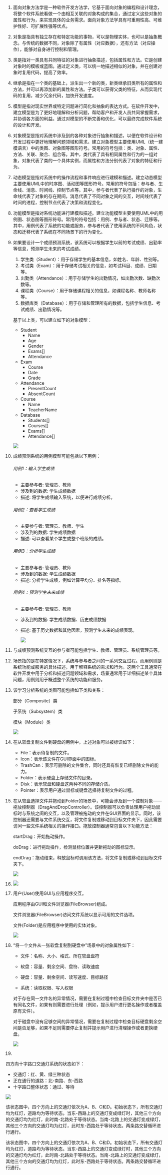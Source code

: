 
1. 面向对象方法学是一种软件开发方法学，它基于面向对象的编程和设计理念，将整个软件系统看做一个由相互关联的对象构成的集合，通过定义这些对象的属性和行为，来实现具体的业务需求。面向对象方法学具有可重用性高、可维护性好、可扩展性强等优点。

2. 对象是指具有独立存在和特定功能的事物，可以是物理实体，也可以是抽象概念。与传统的数据不同，对象除了有属性（对应数据），还有方法（对应操作），能够对自身进行控制和管理。

3. 类是指对一类具有共同特征的对象进行抽象描述，包括属性和方法。它是创建对象时的模板或蓝图。通过定义类，可以统一地描述相似的对象，并在创建对象时复用代码，提高了效率。

4. 继承是指在一个类的基础上，派生出一个新的类，新类继承旧类所有的属性和方法，并可以再添加新的属性和方法。子类可以获得父类的特征，从而实现代码的复用，减少冗余代码，加快开发速度。

5. 模型是指对现实世界或特定问题进行简化和抽象的表达方式。在软件开发中，建立模型是为了更好地理解和分析问题，帮助客户和开发人员共同掌握需求，并协调各方面的利益。通过对模型的不断完善和优化，可以最终完成软件系统的设计和开发。

6. 对象模型是指对系统中涉及到的各种对象进行抽象和描述，以便在软件设计和开发过程中更好地理解问题领域和需求。建立对象模型主要使用UML（统一建模语言）中的类图、对象图等图形符号。常用的符号包括：类、对象、属性、方法、关联、聚合、组合等。其中，类代表了具有相同属性和行为的一组对象，对象代表了类的一个具体实例，而属性和方法分别代表了对象的特征和行为。

7. 动态模型是指对系统中的操作流程和事件响应进行建模和描述。建立动态模型主要使用UML中的时序图、活动图等图形符号。常用的符号包括：参与者、生命线、消息、时间线、控制节点等。其中，参与者代表了执行操作的对象，生命线代表了对象的存在期间，消息代表了不同对象之间的交互，时间线代表了时间的进程，控制节点代表了决策和流程变化。

8. 功能模型是指对系统功能进行建模和描述。建立功能模型主要使用UML中的用例图、状态图等图形符号。常用的符号包括：用例、参与者、状态、迁移等。其中，用例代表了系统的功能或服务，参与者代表了使用系统的不同角色，状态和迁移代表了系统在不同场景下的行为变化。

9. 如果要设计一个成绩预测系统，该系统可以根据学生以前的考试成绩、出勤率等信息，预测学生未来的考试成绩。

   1. 学生类（Student）：用于存储学生的基本信息，如姓名、年龄、性别等。
   2. 考试类（Exam）：用于存储考试相关的信息，如考试科目、成绩、日期等。
   3. 出勤类（Attendance）：用于存储学生的出勤情况，如出勤次数、缺勤次数等。
   4. 课程类（Course）：用于存储课程相关的信息，如课程名称、教师名称等。
   5. 数据库类（Database）：用于存储和管理所有的数据，包括学生信息、考试成绩、出勤情况等。

   基于以上类，可以建立如下的对象模型：

   - Student
     - Name
     - Age
     - Gender
     - Exams[]
     - Attendance
   - Exam
     - Course
     - Date
     - Grade
   - Attendance
     - PresentCount
     - AbsentCount
   - Course
     - Name
     - TeacherName
   - Database
     - Students[]
     - Courses[]
     - Exams[]
     - Attendance[]

   

   [![](https://mermaid.ink/img/pako:eNq9Vstu2zAQ_BWBvTho_AOCYcBogqKHFgXcW9XDWlzLQiWqIKmgQeJ_7_IhmZQoOAmC-iAJO8vZ2TU50hMrO44sZ2UDSt3VUEloC5HRz0ayve45Cp09uaD5bTb3Qtf6cbu9xD5k36DFPFNa1qIK47uKwrXQYewzCo5ynv0xu_8Lrcrt7eevENhpTYtAlMR2eQ4zKtRGw-omxas8KAKVlPjQ1XzCQXoNRaTYrjcA-GbSS11biwI8XEXNJ5iAc9P_CuniRpFIkth2D3g9j2TZmRpV86matsZhriA544UxXZbdzP-RcyHCTWQKX99Bn7peKirt7iFyB5rinK7RLpLAKXxsOtATdY7CKJuS2Z49XEYF032a0oYnLm5ZLMRHaQt7wog0BDOZagCroI-IZDLFy5Cvz_K7REXHljoTenb8doclzEoO16aPQpRRjjwLO-VwhS1MWCCbTML9YW_3pB8I5QllGn43JwmqLFKFOdo9J0knA6CtBweYjmBPqxrUnQinQGWchZOtejOPPcCdAjUcgxjEJT9Oe0WcQzP4IpQeTGIQPfE6L2rlZY4qF03vFQtIgQetASb7Jwkv9QNX_xXu4TB1MaJZ6f_l9FTqLU7vir_zO2JQNm7q4SNj87xeu5dFnmn4jSoBBy6YZyfwKXaRxb03kJ920mHjYVmvn7cDWQoK3xUxYuhT8fC9x25Zi7KFmtPnlD2XBdMnbLFgOT1yPELf6IIV4kyp0Otu_yhKlh-hUXjL-j_mJeK_wMYo8lp38qv_RjO38z-tXe57?type=png)](https://mermaid.live/edit#pako:eNq9Vstu2zAQ_BWBvTho_AOCYcBogqKHFgXcW9XDWlzLQiWqIKmgQeJ_7_IhmZQoOAmC-iAJO8vZ2TU50hMrO44sZ2UDSt3VUEloC5HRz0ayve45Cp09uaD5bTb3Qtf6cbu9xD5k36DFPFNa1qIK47uKwrXQYewzCo5ynv0xu_8Lrcrt7eevENhpTYtAlMR2eQ4zKtRGw-omxas8KAKVlPjQ1XzCQXoNRaTYrjcA-GbSS11biwI8XEXNJ5iAc9P_CuniRpFIkth2D3g9j2TZmRpV86matsZhriA544UxXZbdzP-RcyHCTWQKX99Bn7peKirt7iFyB5rinK7RLpLAKXxsOtATdY7CKJuS2Z49XEYF032a0oYnLm5ZLMRHaQt7wog0BDOZagCroI-IZDLFy5Cvz_K7REXHljoTenb8doclzEoO16aPQpRRjjwLO-VwhS1MWCCbTML9YW_3pB8I5QllGn43JwmqLFKFOdo9J0knA6CtBweYjmBPqxrUnQinQGWchZOtejOPPcCdAjUcgxjEJT9Oe0WcQzP4IpQeTGIQPfE6L2rlZY4qF03vFQtIgQetASb7Jwkv9QNX_xXu4TB1MaJZ6f_l9FTqLU7vir_zO2JQNm7q4SNj87xeu5dFnmn4jSoBBy6YZyfwKXaRxb03kJ920mHjYVmvn7cDWQoK3xUxYuhT8fC9x25Zi7KFmtPnlD2XBdMnbLFgOT1yPELf6IIV4kyp0Otu_yhKlh-hUXjL-j_mJeK_wMYo8lp38qv_RjO38z-tXe57)

   

10. 成绩预测系统的用例模型可能包括以下用例：

    ###### 用例1：输入学生成绩

    - 主要参与者: 管理员、教师
    - 涉及到的数据: 学生成绩数据
    - 描述: 将学生成绩输入系统，以便进行成绩分析。

    ###### 用例2：查看学生成绩

    - 主要参与者: 管理员、教师、学生
    - 涉及到的数据: 学生成绩数据
    - 描述: 可以查看某个学生或整个班级的成绩。

    ###### 用例3：分析学生成绩

    - 主要参与者: 管理员、教师
    - 涉及到的数据: 学生成绩数据
    - 描述: 分析学生成绩，例如计算平均分、排名等指标。

    ###### 用例4：预测学生未来成绩

    - 主要参与者: 管理员、教师

    - 涉及到的数据: 学生成绩数据、历史成绩数据

    - 描述: 基于历史数据和其他因素，预测学生未来的成绩表现。

      [![](https://mermaid.ink/img/pako:eNrVVs2K1EAQfpWmvYzs7AuEZUDYOXhQFoMn46G3UzO2JN1jd2d0WeYiCoIIwip48AcEBQ_rz0E8LOjLOBl9C7vzM-nOJrOy4MFcknRVfd9XVelKH2IqYsABpglRapeRqSRpxJG5ihV0XYFEh-WKvXZ2LlEt5GjULF1AV0kKAVJaMj5118cpYclpwxaagrYxg4tdRlUZuYNqHOeCxS2MAr8XpLSCq6EDJhFTxgeZSdPlG6KZyf6ukPHmUJHpQYeF8Vmmx_dIeg1UlmhlfZpXX2cCVIfZ_m1zG6jyvoFTwp0MlN6TEDOqmeAWunkrXRcRd3vYMPudHHPN9IHfylBnMXDd19HQF-iZqJCgAjRJBNE3brZa5eD2Nsz1Obv5dc160f66phasEG-xOuSrtV35OXpYraI3PfnnRa_0_IcVXxe8q9xltSuHTaXeJZrsSUFBKdEaViHIOaPglnsLzUpfGzaAZpO6W7To7RnbysbvEwUtRpNxAlpwn7OXxxdWEyqX_dRmusyVJpwW5atVuC4kjhsKJ0WXuXO2pGIO54m0s7hv2vnqjTRndjUJu_n2SjtPpJHW2JU_LWtp68YWf7vt7ZE7MgP06_vR8uG75fH71bM3-aOnq5MP-fPP-ZOPrRj_MzRhn77lX-7_fvsg__q4dPU9bIwzJQJUwrsBjoyaofjiAvTzx6vl8Ys-TQ5sZ1zJsTo5yl-_jDge4hSk-U_G5iBQfMwR1rcghQgH5jGGCbF_LRzxhXElmRbhAac4mJBEwRBns5hoqM4O61UjwJwTrlSnC3tb_AGpiMPq?type=png)](https://mermaid.live/edit#pako:eNrVVs2K1EAQfpWmvYzs7AuEZUDYOXhQFoMn46G3UzO2JN1jd2d0WeYiCoIIwip48AcEBQ_rz0E8LOjLOBl9C7vzM-nOJrOy4MFcknRVfd9XVelKH2IqYsABpglRapeRqSRpxJG5ihV0XYFEh-WKvXZ2LlEt5GjULF1AV0kKAVJaMj5118cpYclpwxaagrYxg4tdRlUZuYNqHOeCxS2MAr8XpLSCq6EDJhFTxgeZSdPlG6KZyf6ukPHmUJHpQYeF8Vmmx_dIeg1UlmhlfZpXX2cCVIfZ_m1zG6jyvoFTwp0MlN6TEDOqmeAWunkrXRcRd3vYMPudHHPN9IHfylBnMXDd19HQF-iZqJCgAjRJBNE3brZa5eD2Nsz1Obv5dc160f66phasEG-xOuSrtV35OXpYraI3PfnnRa_0_IcVXxe8q9xltSuHTaXeJZrsSUFBKdEaViHIOaPglnsLzUpfGzaAZpO6W7To7RnbysbvEwUtRpNxAlpwn7OXxxdWEyqX_dRmusyVJpwW5atVuC4kjhsKJ0WXuXO2pGIO54m0s7hv2vnqjTRndjUJu_n2SjtPpJHW2JU_LWtp68YWf7vt7ZE7MgP06_vR8uG75fH71bM3-aOnq5MP-fPP-ZOPrRj_MzRhn77lX-7_fvsg__q4dPU9bIwzJQJUwrsBjoyaofjiAvTzx6vl8Ys-TQ5sZ1zJsTo5yl-_jDge4hSk-U_G5iBQfMwR1rcghQgH5jGGCbF_LRzxhXElmRbhAac4mJBEwRBns5hoqM4O61UjwJwTrlSnC3tb_AGpiMPq)

11. 与成绩预测系统交互的参与者可能包括学生、教师、管理员、系统管理员等。

12. 场景指的是在特定情况下，系统与参与者之间的一系列交互过程。而用例则是系统功能或服务的具体描述，用于解释系统的需求和行为。这两个工具通常在软件开发中用于分析和描述问题领域和需求，场景通常用于详细描述某个具体问题，用例则用于概述整个系统的功能和服务。

13. 该学习分析系统的类图可能包括如下类和关系：

    部分（Composite）类

    子系统（Subsystem）类

    模块（Module）类

    [![](https://mermaid.ink/img/pako:eNp1UttqwzAM_RXjp4y2PxBGYdDHdZTlcd6DVqudIXGCL2Wl9N8nK24uI3uJpKMTnyNbN3lsNcpSHmvwfmfg7KBRlitRXX3ARtyUFWJVBWfsWVhoMNWbA7jw8Sk6Cp4Jl9Zo4aJ9sVBfvfHF0wjjT9e68I4-1oEbd2UfKumgfzSq-OXZAwn5Rz5RA60HSjFkI7V3MDbOGCb8UWxuaOQvu9q3OtZIlhpO5n76ZtGHzOhtZIg8ZM7cADFejQ_PPbodeW_U_3tn-axlfzsIQO40hZm1hBfpw62JZMJYkBlzJeYv6qyMDeICdcT8Q16XzWbLb6osv2wqhxsl0nC5qdHPoWyeJ0E7ti3XskHXgNG0myyvZPhGUpYlpRpPQKukJEkTFWJoq6s9yvIEtce1jB2NiHmdBxS1Ca3b54VP4f4LGZEOvw?type=png)](https://mermaid.live/edit#pako:eNp1UttqwzAM_RXjp4y2PxBGYdDHdZTlcd6DVqudIXGCL2Wl9N8nK24uI3uJpKMTnyNbN3lsNcpSHmvwfmfg7KBRlitRXX3ARtyUFWJVBWfsWVhoMNWbA7jw8Sk6Cp4Jl9Zo4aJ9sVBfvfHF0wjjT9e68I4-1oEbd2UfKumgfzSq-OXZAwn5Rz5RA60HSjFkI7V3MDbOGCb8UWxuaOQvu9q3OtZIlhpO5n76ZtGHzOhtZIg8ZM7cADFejQ_PPbodeW_U_3tn-axlfzsIQO40hZm1hBfpw62JZMJYkBlzJeYv6qyMDeICdcT8Q16XzWbLb6osv2wqhxsl0nC5qdHPoWyeJ0E7ti3XskHXgNG0myyvZPhGUpYlpRpPQKukJEkTFWJoq6s9yvIEtce1jB2NiHmdBxS1Ca3b54VP4f4LGZEOvw)

14. 在从软盘复制文件到硬盘的用例中，上述对象可以被标识如下：

    - File：表示待复制的文件。
    - Icon：表示该文件在GUI界面中的图标。
    - TrashCan：表示可删除的文件集合，同时还具有恢复已经删除文件的能力。
    - Folder：表示硬盘上存储文件的目录。
    - Disk：表示软盘和硬盘这两种不同的存储介质。
    - Pointer：表示用户通过鼠标或键盘选择待复制文件的过程。

15. 在从软盘选择文件并拖动到Folder的场景中，可能会涉及到一个控制对象——拖放控制器（DragAndDropController）。该控制器可以负责处理用户拖动鼠标时与系统之间的交互，以及管理被拖动的文件在GUI界面的显示。同时，该控制器还需要与文件系统交互，将文件复制或移动到目标文件夹下，因此需要访问一些文件系统相关的操作接口。拖放控制器通常包含以下功能方法：

    startDrag：开始拖动操作。

    doDrag：进行拖动操作，检测鼠标位置并更新拖动的图标显示。

    endDrag：拖动结束，释放鼠标时调用该方法，将文件复制或移动到目标文件夹下。

    [![](https://mermaid.ink/img/pako:eNqVUkFOwzAQ_IrlE4jkAzlwoUIcQKqUqy-LvWlXJLZlb4pC6d9x3DRNKBcujnfGmVmP9yi1MygrqVuIcUOwC9ApmyvxTC2Ko7JClDUHsjthocNck2UR6QuXZONCB7xEouuDxg3FD2VPys66rfN-GOFJfVTT4EETDzPQBMQ6YSsPE-iAr8iMYT4YEEztEc3K5AWC-Z_FL60J-QzEeIUufWBkssDk7BZ4v3Kuh8jYnX1F-e5ci2Cz8hZDRzGmn9Zc9liSy7DSIzw5TxgmxYeDIyO088NdfqAmLcUy02vqxTWFRcNjfT95LNTL8vsxu_2BzuK33MXhljnnoKwsZJfuBmTSnOU7KMl7TJMkq7Q12EDfspKppXQUenb1YLWsOPRYyN4bYJwmU1YNtDGhaIhdeJtmd_ycfgDu-P6e?type=png)](https://mermaid.live/edit#pako:eNqVUkFOwzAQ_IrlE4jkAzlwoUIcQKqUqy-LvWlXJLZlb4pC6d9x3DRNKBcujnfGmVmP9yi1MygrqVuIcUOwC9ApmyvxTC2Ko7JClDUHsjthocNck2UR6QuXZONCB7xEouuDxg3FD2VPys66rfN-GOFJfVTT4EETDzPQBMQ6YSsPE-iAr8iMYT4YEEztEc3K5AWC-Z_FL60J-QzEeIUufWBkssDk7BZ4v3Kuh8jYnX1F-e5ci2Cz8hZDRzGmn9Zc9liSy7DSIzw5TxgmxYeDIyO088NdfqAmLcUy02vqxTWFRcNjfT95LNTL8vsxu_2BzuK33MXhljnnoKwsZJfuBmTSnOU7KMl7TJMkq7Q12EDfspKppXQUenb1YLWsOPRYyN4bYJwmU1YNtDGhaIhdeJtmd_ycfgDu-P6e)

16. [![](https://mermaid.ink/img/pako:eNqNk8tOwkAUhl-FzFZ4gS5YuTUu3HYztINietEyXRBCAkZDkWuCQRQCGlHQBBCNgFzkZTpTXPkKFloIIBFmNZP2_87_z5wTBJzMI8AAPzpVkcShXR88VKDISg5zeWRV4qES2PccIw673G5OlrAiC9aZcYybHdo6o_EcuXikuajebxPt1d5UPvVu3cIsqUwKkrAPB2YQGsuSQZhmk_qwaLz3jX6ZfqTHVY3c1IyXa5J--BkkaP7LqPTm5LXu_tr7Dsdo_Hn8FLEcGrfnFmG9q51lW-Nmn6RzdslWiYar28lSnbmMxsKkWNOHSWPYsMRQwA4b2Xkj9fzkcy9lFBr0LrqSbrIW0ZN8rtX7H12RQmkVOLqnkeYCRPAju6jeTW4uuiEgqSSJ1p6_9j_eeeuwXQgLSxoJqmUWE6y6WX50s3umnWGb0jLksjxTAycQkSJCH2-2d3BCYwE-QiJiAWNueeSFqoBZwEoh81eoYvkgIHGAwYqKnEA94SGeTQNgvNC8RSdAvA_Lyp41MtPJCf0CfO6SWQ?type=png)](https://mermaid.live/edit#pako:eNqNk8tOwkAUhl-FzFZ4gS5YuTUu3HYztINietEyXRBCAkZDkWuCQRQCGlHQBBCNgFzkZTpTXPkKFloIIBFmNZP2_87_z5wTBJzMI8AAPzpVkcShXR88VKDISg5zeWRV4qES2PccIw673G5OlrAiC9aZcYybHdo6o_EcuXikuajebxPt1d5UPvVu3cIsqUwKkrAPB2YQGsuSQZhmk_qwaLz3jX6ZfqTHVY3c1IyXa5J--BkkaP7LqPTm5LXu_tr7Dsdo_Hn8FLEcGrfnFmG9q51lW-Nmn6RzdslWiYar28lSnbmMxsKkWNOHSWPYsMRQwA4b2Xkj9fzkcy9lFBr0LrqSbrIW0ZN8rtX7H12RQmkVOLqnkeYCRPAju6jeTW4uuiEgqSSJ1p6_9j_eeeuwXQgLSxoJqmUWE6y6WX50s3umnWGb0jLksjxTAycQkSJCH2-2d3BCYwE-QiJiAWNueeSFqoBZwEoh81eoYvkgIHGAwYqKnEA94SGeTQNgvNC8RSdAvA_Lyp41MtPJCf0CfO6SWQ)

17. 用户(User)使用GUI与应用程序交互。

    应用程序由GUI和文件浏览器(FileBrowser)组成。

    文件浏览器(FileBrowser)访问文件系统以显示可用的文件选项。

    文件(Folder)是应用程序中使用的实体对象。

    [![](https://mermaid.ink/img/pako:eNp9kk9PwjAYh7_K0jN8gR04eTUevO5StqIzWzdLdyCEBI2JhEzAf8RoApJguLHsIBPU8WXWbn4Lq3VAJNpT0zzP7-2b960D3TEQUEEVHXsI62jHhAcE2hpWxHEhoaZuuhBTpex42ICktlc-UmBVyeJ5euuzYJ6Fo21YdzAljvXD8s6EtWZ_sQhTk-axbDpI3q9zVMIblYul0jpaVbIg4uFp8tJO3h55_zx5nUljzQhhlS_4TsS6fUmycMCbE3bl80VPvmRRwOKz_xNY9zJ7jtj4QjQkq0t-hRR_f3F5wx4GUmBTn7d6yXLET4KtMsLbaFRVPpr36fCJ38XpeCF14bL2MNdBAdiI2NA0xPTqX3EaoIfIRhpQxdVAFehZVAMabggUetTZr2EdqJR4qAA814A0HzZQK9CqildkmNQhu3Ijvhej8Qlyovg4?type=png)](https://mermaid.live/edit#pako:eNp9kk9PwjAYh7_K0jN8gR04eTUevO5StqIzWzdLdyCEBI2JhEzAf8RoApJguLHsIBPU8WXWbn4Lq3VAJNpT0zzP7-2b960D3TEQUEEVHXsI62jHhAcE2hpWxHEhoaZuuhBTpex42ICktlc-UmBVyeJ5euuzYJ6Fo21YdzAljvXD8s6EtWZ_sQhTk-axbDpI3q9zVMIblYul0jpaVbIg4uFp8tJO3h55_zx5nUljzQhhlS_4TsS6fUmycMCbE3bl80VPvmRRwOKz_xNY9zJ7jtj4QjQkq0t-hRR_f3F5wx4GUmBTn7d6yXLET4KtMsLbaFRVPpr36fCJ38XpeCF14bL2MNdBAdiI2NA0xPTqX3EaoIfIRhpQxdVAFehZVAMabggUetTZr2EdqJR4qAA814A0HzZQK9CqildkmNQhu3Ijvhej8Qlyovg4)

18. “将一个文件从一张软盘复制到硬盘中”场景中的对象属性如下：

    - 文件：名称、大小、格式、所在软盘盘符

    - 软盘：容量、剩余空间、盘符、读取速度

    - 硬盘：容量、剩余空间、读写速度、目标路径

    - 系统：读取权限、写入权限

      

    对于存在同一文件名的异常情况，需要在复制过程中检查目标文件夹中是否已有同名文件，如果有则需要进行处理（例如，提示用户进行更名操作或者覆盖原有文件）。

    对于磁盘中没有足够空间的异常情况，需要在复制过程中检查目标硬盘剩余空间是否足够，如果不足则需要停止复制并提示用户进行清理操作或者更换硬盘。

    [![](https://mermaid.ink/img/pako:eNp9ks1OwkAQgF9lsydN9AU4kKiIinrSW8uhsUVJ-DFYDoaSCBEhBqQm_pBggkRUNEpDNFAE9GU62_IWbrvUBDHeprvfzHyznRTeiYsS9uDdhLC_h7Z9fAyhBc68aJJCN4jm572KpXVJO2vop8bgllzljX5HQYsz1mfPvCyC1rPa9Vk7aZHBZ10oX0GvM3ouWlrG5ZdS5OwRCh3Gp21-aVy8T3nzLmNWK9DqjfJlBfk4s_5Cv4O_MVbN-KqTjKagZc4aapMYuTsitXvz6WN0_U4qGqgPVucNGjUF-VMwyIKuQ-PYVE8cAT9NQYw19BIF7RJohSNl1Wx8sBcgeo7iTI-hQTfVq7ADyOVoroJWOWiU6IhM0sq_TQ0xtqu2YHjJ7OC1AjdNUIugltynWps2XbNNp1nHNzDhO8qX4Hz4QwTdbK9CR_yr2_o_1qtOgw2OVD5pgzFXUOG0xn6BAwUYZIfrbojncFRKRIWwSBcrZV_xWN6TohKPPTQUpZCQjMg85mNpigpJOb51GNvBHjmRlOZwcl8UZMkXFuhKRrEnJEQO6KkkhuV4YpMtq7Oz6W_g0nBY?type=png)](https://mermaid.live/edit#pako:eNp9ks1OwkAQgF9lsydN9AU4kKiIinrSW8uhsUVJ-DFYDoaSCBEhBqQm_pBggkRUNEpDNFAE9GU62_IWbrvUBDHeprvfzHyznRTeiYsS9uDdhLC_h7Z9fAyhBc68aJJCN4jm572KpXVJO2vop8bgllzljX5HQYsz1mfPvCyC1rPa9Vk7aZHBZ10oX0GvM3ouWlrG5ZdS5OwRCh3Gp21-aVy8T3nzLmNWK9DqjfJlBfk4s_5Cv4O_MVbN-KqTjKagZc4aapMYuTsitXvz6WN0_U4qGqgPVucNGjUF-VMwyIKuQ-PYVE8cAT9NQYw19BIF7RJohSNl1Wx8sBcgeo7iTI-hQTfVq7ADyOVoroJWOWiU6IhM0sq_TQ0xtqu2YHjJ7OC1AjdNUIugltynWps2XbNNp1nHNzDhO8qX4Hz4QwTdbK9CR_yr2_o_1qtOgw2OVD5pgzFXUOG0xn6BAwUYZIfrbojncFRKRIWwSBcrZV_xWN6TohKPPTQUpZCQjMg85mNpigpJOb51GNvBHjmRlOZwcl8UZMkXFuhKRrEnJEQO6KkkhuV4YpMtq7Oz6W_g0nBY)

19. 

    

四方向十字路口交通灯系统的状态如下：

- 交通灯：红、黄、绿三种状态
- 正在通行的道路：北-南路、东-西路
- 十字路口整体状态：通过、等待

[![](https://mermaid.ink/img/pako:eNqrVkrOT0lVslJKL0osyFAIcbGOyVNQcI9-vnv_88b1sQq6unYKkdEvd7eAeGC5SLBYUPTzXYvgYkEQdUaoCo3AonCzgIJKOkq5qUW5iZkpQBurQYpilEoyUnNTY5SsgMyU1LTE0pySGKWYvFqg0sTSkvzgyrxkJauSotJUHaXSgpTEklSXzESgW3OVrNISc4qBoqkpmSX5Rb4QX4A9UwsAeWdOGA?type=png)](https://mermaid.live/edit#pako:eNqrVkrOT0lVslJKL0osyFAIcbGOyVNQcI9-vnv_88b1sQq6unYKkdEvd7eAeGC5SLBYUPTzXYvgYkEQdUaoCo3AonCzgIJKOkq5qUW5iZkpQBurQYpilEoyUnNTY5SsgMyU1LTE0pySGKWYvFqg0sTSkvzgyrxkJauSotJUHaXSgpTEklSXzESgW3OVrNISc4qBoqkpmSX5Rb4QX4A9UwsAeWdOGA)

该状态图中，四个方向上的交通灯依次为A、B、C和D。初始状态下，所有交通灯均为红灯，道路均为等待状态。当东-西路上的交通灯变成绿灯时，其他三个方向的交通灯均为红灯，此时南-北路处于等待状态。当南-北路上的交通灯变成绿灯，其他三个方向的交通灯均为红灯，此时东-西路处于等待状态。两条路交替循环进行通行。

该状态图中，四个方向上的交通灯依次为A、B、C和D。初始状态下，所有交通灯均为红灯，道路均为等待状态。当东-西路上的交通灯变成绿灯时，其他三个方向的交通灯均为红灯，此时南-北路处于等待状态。当南-北路上的交通灯变成绿灯，其他三个方向的交通灯均为红灯，此时东-西路处于等待状态。两条路交替循环进行通行。





